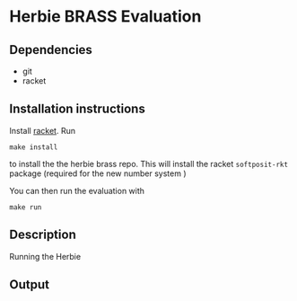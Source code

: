 # Herbie BRASS Evaluation

## Dependencies
* git
* racket

## Installation instructions
Install [racket](https://download.racket-lang.org/).
Run 

```
make install
```

to install the the herbie brass repo. This will install the racket `softposit-rkt` package (required for the new number system )

You can then run the evaluation with

```
make run
```

## Description
Running the Herbie

## Output
